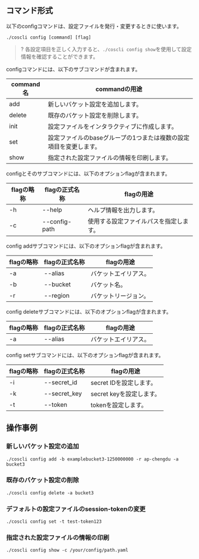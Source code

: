 
## コマンド形式

以下のconfigコマンドは、設定ファイルを発行・変更するときに使います。

```
./coscli config [command] [flag]
```

>? 各設定項目を正しく入力すると、`./coscli config show`を使用して設定情報を確認することができます。
>

<span id="config"></span>

configコマンドには、以下のサブコマンドが含まれます。

| command名 | commandの用途                               |
| ------------ | ------------------------------------------ |
| add          | 新しいバケット設定を追加します。                   |
| delete       | 既存のバケット設定を削除します。             |
| init         | 設定ファイルをインタラクティブに作成します。                     |
| set          | 設定ファイルのbaseグループの1つまたは複数の設定項目を変更します。 |
| show         | 指定された設定ファイルの情報を印刷します。                 |

configとそのサブコマンドには、以下のオプションflagが含まれます。

| flagの略称 | flagの正式名称     | flagの用途                  |
| --------- | ------------- | -------------------------- |
| -h        | --help        | ヘルプ情報を出力します。             |
| -c        | --config-path | 使用する設定ファイルパスを指定します。 |

config addサブコマンドには、以下のオプションflagが含まれます。

| flagの略称 | flagの正式名称 | flagの用途    |
| --------- | --------- | ------------ |
| -a        | --alias   | バケットエイリアス。 |
| -b        | --bucket  | バケット名。 |
| -r        | --region  | バケットリージョン。 |

config deleteサブコマンドには、以下のオプションflagが含まれます。

| flagの略称 | flagの正式名称 | flagの用途    |
| --------- | --------- | ------------ |
| -a        | --alias   | バケットエイリアス。 |

config setサブコマンドには、以下のオプションflagが含まれます。

| flagの略称 | flagの正式名称    | flagの用途         |
| --------- | ------------ | ----------------- |
| -i        | --secret_id  | secret IDを設定します。  |
| -k        | --secret_key | secret keyを設定します。 |
| -t        | --token      | tokenを設定します。      |

## 操作事例

### 新しいバケット設定の追加

```
./coscli config add -b examplebucket3-1250000000 -r ap-chengdu -a bucket3
```

### 既存のバケット設定の削除

```
./coscli config delete -a bucket3
```

### デフォルトの設定ファイルのsession-tokenの変更

```
./coscli config set -t test-token123
```

### 指定された設定ファイルの情報の印刷

```
./coscli config show -c /your/config/path.yaml
```

